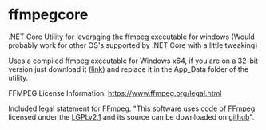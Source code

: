 # ffmpegcore
.NET Core Utility for leveraging the ffmpeg executable for windows (Would probably work for other OS's supported by .NET Core with a little tweaking)

Uses a compiled ffmpeg executable for Windows x64, if you are on a 32-bit version just download it (<a href="https://www.ffmpeg.org/download.html" target="_blank">link</a>) and replace it in the App_Data folder of the utility.

FFMPEG License Information: https://www.ffmpeg.org/legal.html

Included legal statement for FFmpeg: "This software uses code of <a href=http://ffmpeg.org>FFmpeg</a> licensed under the <a href=http://www.gnu.org/licenses/old-licenses/lgpl-2.1.html>LGPLv2.1</a> and its source can be downloaded on <a href="https://github.com/justin-glorvigen/ffmpegcore" target="_blank">github</a>".
